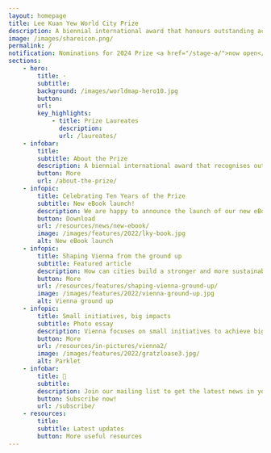 ```yaml
---
layout: homepage
title: Lee Kuan Yew World City Prize
description: A biennial international award that honours outstanding achievements and contributions to the creation of liveable, vibrant and sustainable urban communities around the world
image: /images/shareicon.png/
permalink: /
notification: Nominations for 2024 Prize <a href="/stage-a/">now open</a>!.
sections:
    - hero:
        title: ·
        subtitle: 
        background: /images/worldmap-hero10.jpg
        button: 
        url: 
        key_highlights:
            - title: Prize Laureates
              description: 
              url: /laureates/
    - infobar:    
        title: 
        subtitle: About the Prize
        description: A biennial international award that recognises outstanding cities in tackling urban challenges to bring about a holistic & sustained urban transformation.
        button: More
        url: /about-the-prize/
    - infopic:    
        title: Celebrating Ten Years of the Prize
        subtitle: New eBook launch!
        description: We are happy to announce the launch of our new eBook. Download your copy now! 
        button: Download 
        url: /resources/news/new-ebook/
        image: /images/features/2022/lky-book.jpg
        alt: New eBook launch
    - infopic:    
        title: Shaping Vienna from the ground up
        subtitle: Featured article
        description: How can cities build a stronger and more sustainable society for the future? 2020 Prize Laureate Vienna shows us how. 
        button: More 
        url: /resources/features/shaping-vienna-ground-up/
        image: /images/features/2022/vienna-ground-up.jpg
        alt: Vienna ground up
    - infopic:    
        title: Small initiatives, big impacts
        subtitle: Photo essay
        description: Vienna focuses on small initiatives to achieve big impacts. Find out how in this photo essay.
        button: More 
        url: /resources/in-pictures/vienna2/
        image: /images/features/2022/gratzloase3.jpg/
        alt: Parklet
    - infobar:    
        title: 📩
        subtitle: 
        description: Join our mailing list to get the latest news in your inbox!
        button: Subscribe now!  
        url: /subscribe/
    - resources:
        title: 
        subtitle: Latest updates
        button: More useful resources
---
```

